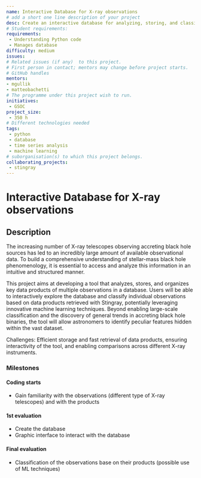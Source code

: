 ```yaml
---
name: Interactive Database for X-ray observations 
# add a short one line description of your project
desc: Create an interactive database for analyzing, storing, and classifying X-ray observations of accreting black holes
# Student requirements:
requirements:
 - Understanding Python code
 - Manages database
difficulty: medium
issues:
# Related issues (if any)  to this project.
# First person in contact; mentors may change before project starts.
# GitHub handles
mentors:
- mgullik 
- matteobachetti
# The programme under this project wish to run.
initiatives:
 - GSOC
project_size:
 - 350 h
# Different technologies needed
tags:
 - python
 - database 
 - time series analysis
 - machine learning
# suborganisation(s) to which this project belongs.
collaborating_projects:
 - stingray
---
```


# Interactive Database for X-ray observations 

## Description

The increasing number of X-ray telescopes observing accreting black hole sources 
has led to an incredibly large amount of available observational data. 
To build a comprehensive understanding of stellar-mass black hole phenomenology, 
it is essential to access and analyze this information in an intuitive and structured manner.

This project aims at developing a tool that analyzes, stores, and organizes 
key data products of multiple observations in a database. Users will be able to interactively explore 
the database and classify individual observations based on data products 
retrieved with Stingray, potentially leveraging innovative machine learning techniques. 
Beyond enabling large-scale classification and the discovery of general trends 
in accreting black hole binaries, the tool will allow astronomers to identify 
peculiar features hidden within the vast dataset.

Challenges: Efficient storage and fast retrieval of data products, 
ensuring interactivity of the tool, and enabling comparisons across different X-ray instruments.

### Milestones
  
#### Coding starts

- Gain familiarity with the observations (different type of X-ray telescopes) and with the products

#### 1st evaluation

- Create the database
- Graphic interface to interact with the database

#### Final evaluation

- Classification of the observations base on their products (possible use of ML techniques)
